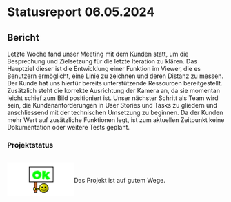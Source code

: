 # Statusreport 06.05.2024

## Bericht

Letzte Woche fand unser Meeting mit dem Kunden statt, um die Besprechung und Zielsetzung für die letzte Iteration zu klären. Das Hauptziel dieser ist die Entwicklung einer Funktion im Viewer, die es Benutzern ermöglicht, eine Linie zu zeichnen und deren Distanz zu messen. Der Kunde hat uns hierfür bereits unterstützende Ressourcen bereitgestellt. Zusätzlich steht die korrekte Ausrichtung der Kamera an, da sie momentan leicht schief zum Bild positioniert ist. Unser nächster Schritt als Team wird sein, die Kundenanforderungen in User Stories und Tasks zu gliedern und anschliessend mit der technischen Umsetzung zu beginnen. Da der Kunden mehr Wert auf zusätzliche Funktionen legt, ist zum aktuellen Zeitpunkt keine Dokumentation oder weitere Tests geplant.

### Projektstatus

<div style="display:flex;align-items:center;">

![Das Projekt ist auf gutem Wege](./Grafiken/ok.png)

<p>Das Projekt ist auf gutem Wege.</p>
</div>
